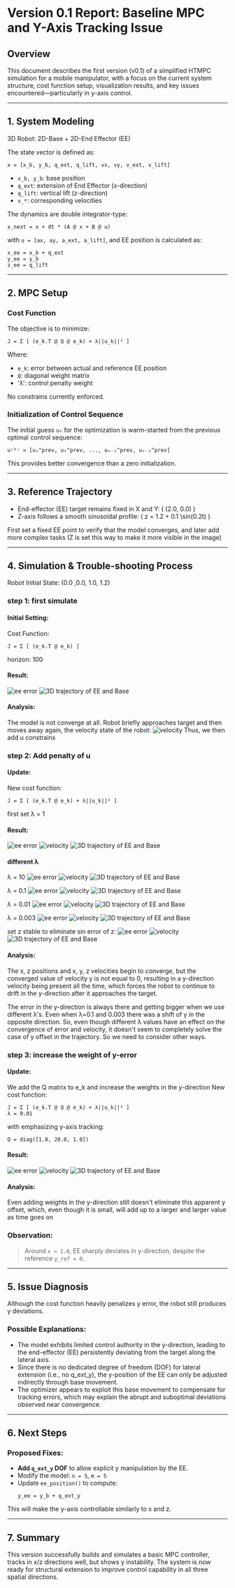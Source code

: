# Version 0.1 Report: Baseline MPC and Y-Axis Tracking Issue

## Overview

This document describes the first version (v0.1) of a simplified HTMPC simulation for a mobile manipulator, with a focus on the current system structure, cost function setup, visualization results, and key issues encountered—particularly in y-axis control.

---

## 1. System Modeling

3D Robot: 2D-Base + 2D-End Effector (EE)

The state vector is defined as:

```
x = [x_b, y_b, q_ext, q_lift, vx, vy, v_ext, v_lift]
```

- `x_b, y_b`: base position
- `q_ext`: extension of End Effector (x-direction)
- `q_lift`: vertical lift (z-direction)
- `v_*`: corresponding velocities

The dynamics are double integrator-type:

```
x_next = x + dt * (A @ x + B @ u)
```

with `u = [ax, ay, a_ext, a_lift]`, and EE position is calculated as:

```
x_ee = x_b + q_ext
y_ee = y_b
z_ee = q_lift
```

---

## 2. MPC Setup

### Cost Function

The objective is to minimize:

```
J = Σ [ (e_k.T @ Q @ e_k) + λ||u_k||² ]
```

Where:

- `e_k`: error between actual and reference EE position
- `Q`: diagonal weight matrix
- 'λ': control penalty weight

No constrains currently enforced.

### Initialization of Control Sequence

The initial guess `u₀` for the optimization is warm-started from the previous optimal control sequence:

```
u⁽⁰⁾ = [u₁^prev, u₂^prev, ..., uₙ₋₁^prev, uₙ₋₁^prev]
```

This provides better convergence than a zero initialization.

---

## 3. Reference Trajectory

- End-effector (EE) target remains fixed in X and Y: \( (2.0, 0.0) \)
- Z-axis follows a smooth sinusoidal profile: \( z = 1.2 + 0.1 \sin(0.2t) \)

First set a fixed EE point to verify that the model converges, and later add more complex tasks
(Z is set this way to make it more visible in the image)

---

## 4. Simulation & Trouble-shooting Process
Robot Initial State: (0.0 ,0.0, 1.0, 1.2)

### step 1: first simulate

#### Initial Setting:
Cost Function:
```
J = Σ [ (e_k.T @ e_k) ]
```
horizon: 100

#### Result:
![ee error](/results/mn4/ee_error/u11.png)
![3D trajectory of EE and Base](/results/mn4/animation/u11.gif)

#### Analysis:
The model is not converge at all. Robot briefly approaches target and then moves away again, the velocity state of the robot:
![velocity](/results/mn4/velocity/u11.png)
Thus, we then add u constrains

### step 2: Add penalty of u

#### Update:
New cost function:
```
J = Σ [ (e_k.T @ e_k) + λ||u_k||² ]
```
first set λ = 1

#### Result:
![ee error](/results/mn4/u2/ee_error.png)
![velocity](/results/mn4/u2/velocity_history.png)
![3D trajectory of EE and Base](/results/mn4/u2/trajectory_3d.png)

#### different λ
λ = 10
![ee error](/results/mn4/u10/ee_error.png)
![velocity](/results/mn4/u10/velocity_history.png)
![3D trajectory of EE and Base](/results/mn4/u10/trajectory_3d.png)

λ = 0.1
![ee error](/results/mn4/u0.1/ee_error.png)
![velocity](/results/mn4/u0.1/velocity_history.png)
![3D trajectory of EE and Base](/results/mn4/u0.1/trajectory_3d.png)

λ = 0.01
![ee error](/results/mn4/u0.01/ee_error.png)
![velocity](/results/mn4/u0.01/velocity_history.png)
![3D trajectory of EE and Base](/results/mn4/u0.01/trajectory_3d.png)

λ = 0.003
![ee error](/results/mn4/u0.003/ee_error.png)
![velocity](/results/mn4/u0.003/velocity_history.png)
![3D trajectory of EE and Base](/results/mn4/u0.003/trajectory_3d.png)

set z stable to eliminate sin error of z:
![ee error](/results/mn4/u0.003z1.2/ee_error.png)
![velocity](/results/mn4/u0.003z1.2/velocity_history.png)
![3D trajectory of EE and Base](/results/mn4/u0.003z1.2/trajectory_3d.png)


#### Analysis:
The x, z positions and x, y, z velocities begin to converge, but the converged value of velocity y is not equal to 0, resulting in a y-direction velocity being present all the time, which forces the robot to continue to drift in the y-direction after it approaches the target.

The error in the y-direction is always there and getting bigger when we use different λ's. Even when λ=0.1 and 0.003 there was a shift of y in the opposite direction. So, even though different λ values have an effect on the convergence of error and velocity, it doesn't seem to completely solve the case of y offset in the trajectory. So we need to consider other ways.

### step 3: increase the weight of y-error

#### Update:
We add the Q matrix to e_k and increase the weights in the y-direction
New cost function:
```
J = Σ [ (e_k.T @ Q @ e_k) + λ||u_k||² ]
λ = 0.01
```
with emphasizing y-axis tracking:
```
Q = diag([1.0, 20.0, 1.0])
```

#### Result:
![ee error](/results/mn4/u0.01z1.2y20/ee_error.png)
![velocity](/results/mn4/u0.01z1.2y20/velocity_history.png)
![3D trajectory of EE and Base](/results/mn4/u0.01z1.2y20/trajectory_3d.png)

#### Analysis:

Even adding weights in the y-direction still doesn't eliminate this apparent y offset, which, even though it is small, will add up to a larger and larger value as time goes on

### Observation:
> Around `x ≈ 1.0`, EE sharply deviates in y-direction, despite the reference `y_ref = 0`.

---

## 5. Issue Diagnosis

Although the cost function heavily penalizes y error, the robot still produces y deviations.

### Possible Explanations:

- The model exhibits limited control authority in the y-direction, leading to the end-effector (EE) persistently deviating from the target along the lateral axis.
- Since there is no dedicated degree of freedom (DOF) for lateral extension (i.e., no q_ext_y), the y-position of the EE can only be adjusted indirectly through base movement.
- The optimizer appears to exploit this base movement to compensate for tracking errors, which may explain the abrupt and suboptimal deviations observed near convergence.

---

## 6. Next Steps

### Proposed Fixes:

- **Add `q_ext_y` DOF** to allow explicit y manipulation by the EE.
- Modify the model: `n = 5`, `m = 5`
- Update `ee_position()` to compute:
  ```
  y_ee = y_b + q_ext_y
  ```

This will make the y-axis controllable similarly to x and z.

---

## 7. Summary

This version successfully builds and simulates a basic MPC controller, tracks in x/z directions well, but shows y instability. The system is now ready for structural extension to improve control capability in all three spatial directions.


